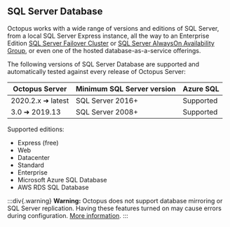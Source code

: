 ## SQL Server Database

Octopus works with a wide range of versions and editions of SQL Server, from a local SQL Server Express instance, all the way to an Enterprise Edition [SQL Server Failover Cluster](https://docs.microsoft.com/en-us/sql/sql-server/failover-clusters/high-availability-solutions-sql-server) or [SQL Server AlwaysOn Availability Group](https://docs.microsoft.com/en-us/sql/database-engine/availability-groups/windows/overview-of-always-on-availability-groups-sql-server), or even one of the hosted database-as-a-service offerings.

The following versions of SQL Server Database are supported and automatically tested against every release of Octopus Server:

| Octopus Server    | Minimum SQL Server version          | Azure SQL
| --------------    | ----------------------------------- |----------   |
| 2020.2.x  ➜ latest  | SQL Server 2016+                    | Supported   |
| 3.0  ➜ 2019.13    | SQL Server 2008+                    | Supported   |

Supported editions:

- Express (free)
- Web
- Datacenter
- Standard
- Enterprise
- Microsoft Azure SQL Database
- AWS RDS SQL Database

:::div{.warning}
**Warning:** Octopus does not support database mirroring or SQL Server replication. Having these features turned on may cause errors during configuration. [More information](/docs/administration/data/octopus-database/#Octopusdatabase-highavailability).
:::
